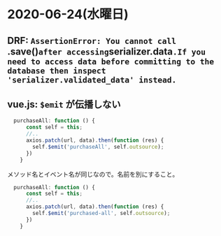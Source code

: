 # 2020-06-24(水曜日)

## DRF: `AssertionError: You cannot call `.save()` after accessing `serializer.data`.If you need to access data before committing to the database then inspect 'serializer.validated_data' instead. `




## vue.js: `$emit` が伝播しない

~~~js
  purchaseAll: function () {
      const self = this;
      //..
      axios.patch(url, data).then(function (res) {
        self.$emit('purchaseAll', self.outsource);
      })
    }
~~~

メソッド名とイベント名が同じなので。名前を別にすること。

~~~js
  purchaseAll: function () {
      const self = this;
      //..
      axios.patch(url, data).then(function (res) {
        self.$emit('purchased-all', self.outsource);
      })
    }
~~~